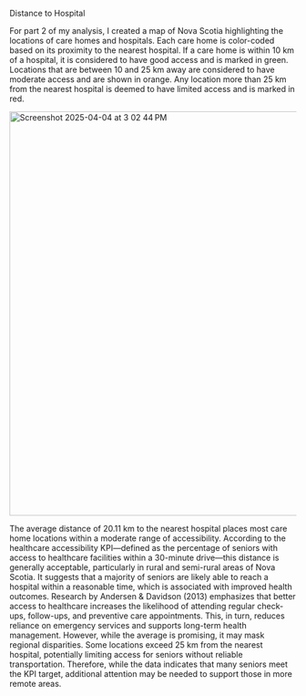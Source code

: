 Distance to Hospital

For part 2 of my analysis, I created a map of Nova Scotia highlighting the locations of care homes and hospitals. Each care home is color-coded based on its proximity to the nearest hospital. If a care home is within 10 km of a hospital, it is considered to have good access and is marked in green. Locations that are between 10 and 25 km away are considered to have moderate access and are shown in orange. Any location more than 25 km from the nearest hospital is deemed to have limited access and is marked in red. 


<img width="709" alt="Screenshot 2025-04-04 at 3 02 44 PM" src="https://github.com/user-attachments/assets/2fa43fa9-100d-4ec6-bb20-2fbab728f5f4" />


The average distance of 20.11 km to the nearest hospital places most care home locations within a moderate range of accessibility. According to the healthcare accessibility KPI—defined as the percentage of seniors with access to healthcare facilities within a 30-minute drive—this distance is generally acceptable, particularly in rural and semi-rural areas of Nova Scotia. It suggests that a majority of seniors are likely able to reach a hospital within a reasonable time, which is associated with improved health outcomes. Research by Andersen & Davidson (2013) emphasizes that better access to healthcare increases the likelihood of attending regular check-ups, follow-ups, and preventive care appointments. This, in turn, reduces reliance on emergency services and supports long-term health management. However, while the average is promising, it may mask regional disparities. Some locations exceed 25 km from the nearest hospital, potentially limiting access for seniors without reliable transportation. Therefore, while the data indicates that many seniors meet the KPI target, additional attention may be needed to support those in more remote areas.
